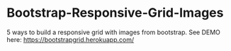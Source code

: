 # Bootstrap-Responsive-Grid-Images
5 ways to build a responsive grid with images from bootstrap. See DEMO here: 
https://bootstrapgrid.herokuapp.com/
